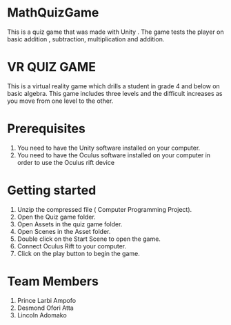 # MathQuizGame
This is a quiz game that was made with Unity . The game tests the player on basic addition , subtraction, multiplication and addition. 

# VR QUIZ GAME
This is a virtual reality game which drills a student in grade 4 and below on basic algebra. This game includes three levels and the difficult increases as you move from one level to the other.

# Prerequisites
1. You need to have the Unity software installed on your computer.
2. You need to have the Oculus software installed on your computer in order to use the Oculus rift device

# Getting started
1. Unzip the compressed file ( Computer Programming Project).
2. Open the Quiz game folder.
3. Open Assets in the quiz game folder.
4. Open Scenes in the Asset folder.
5. Double click on the Start Scene to open the game.
6. Connect Oculus Rift to your computer.
7. Click on the play button to begin the game.  

# Team Members
1. Prince Larbi Ampofo
2. Desmond Ofori Atta
3. Lincoln Adomako
